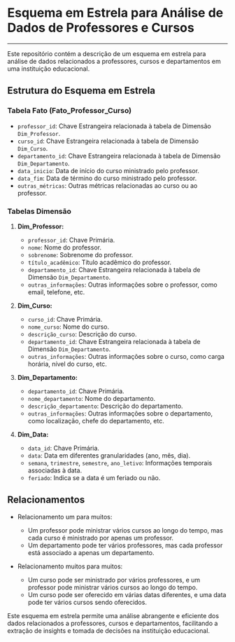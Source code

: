 # Esquema em Estrela para Análise de Dados de Professores e Cursos
---
Este repositório contém a descrição de um esquema em estrela para análise de dados relacionados a professores, cursos e departamentos em uma instituição educacional.

## Estrutura do Esquema em Estrela

### Tabela Fato (Fato_Professor_Curso)

- `professor_id`: Chave Estrangeira relacionada à tabela de Dimensão `Dim_Professor`.
- `curso_id`: Chave Estrangeira relacionada à tabela de Dimensão `Dim_Curso`.
- `departamento_id`: Chave Estrangeira relacionada à tabela de Dimensão `Dim_Departamento`.
- `data_inicio`: Data de início do curso ministrado pelo professor.
- `data_fim`: Data de término do curso ministrado pelo professor.
- `outras_métricas`: Outras métricas relacionadas ao curso ou ao professor.

### Tabelas Dimensão

1. **Dim_Professor:**
   - `professor_id`: Chave Primária.
   - `nome`: Nome do professor.
   - `sobrenome`: Sobrenome do professor.
   - `título_acadêmico`: Título acadêmico do professor.
   - `departamento_id`: Chave Estrangeira relacionada à tabela de Dimensão `Dim_Departamento`.
   - `outras_informações`: Outras informações sobre o professor, como email, telefone, etc.

2. **Dim_Curso:**
   - `curso_id`: Chave Primária.
   - `nome_curso`: Nome do curso.
   - `descrição_curso`: Descrição do curso.
   - `departamento_id`: Chave Estrangeira relacionada à tabela de Dimensão `Dim_Departamento`.
   - `outras_informações`: Outras informações sobre o curso, como carga horária, nível do curso, etc.

3. **Dim_Departamento:**
   - `departamento_id`: Chave Primária.
   - `nome_departamento`: Nome do departamento.
   - `descrição_departamento`: Descrição do departamento.
   - `outras_informações`: Outras informações sobre o departamento, como localização, chefe do departamento, etc.

4. **Dim_Data:**
   - `data_id`: Chave Primária.
   - `data`: Data em diferentes granularidades (ano, mês, dia).
   - `semana`, `trimestre`, `semestre`, `ano_letivo`: Informações temporais associadas à data.
   - `feriado`: Indica se a data é um feriado ou não.

## Relacionamentos

- Relacionamento um para muitos:
   - Um professor pode ministrar vários cursos ao longo do tempo, mas cada curso é ministrado por apenas um professor.
   - Um departamento pode ter vários professores, mas cada professor está associado a apenas um departamento.

- Relacionamento muitos para muitos:
   - Um curso pode ser ministrado por vários professores, e um professor pode ministrar vários cursos ao longo do tempo.
   - Um curso pode ser oferecido em várias datas diferentes, e uma data pode ter vários cursos sendo oferecidos.

Este esquema em estrela permite uma análise abrangente e eficiente dos dados relacionados a professores, cursos e departamentos, facilitando a extração de insights e tomada de decisões na instituição educacional.